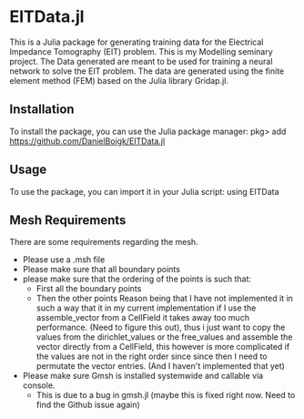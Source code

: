 # EITData.jl
This is a Julia package for generating training data for the Electrical Impedance Tomography (EIT) problem. This is my Modelling seminary project.
The Data generated are meant to be used for training a neural network to solve the EIT problem. The data are generated using the finite element method (FEM) based on the Julia library Gridap.jl.

## Installation
To install the package, you can use the Julia package manager:
pkg> add https://github.com/DanielBoigk/EITData.jl
## Usage
To use the package, you can import it in your Julia script:
using EITData

## Mesh Requirements

There are some requirements regarding the mesh.
- Please use a .msh file
- Please make sure that all boundary points
- please make sure that the ordering of the points is such that:
    - First all the boundary points
    - Then the other points
Reason being that I have not implemented it in such a way that it in my current implementation if I use the assemble_vector from a CellField it takes away too much performance. (Need to figure this out), thus i just want to copy the values from the dirichlet_values or the free_values and assemble the vector directly from a CellField, this however is more complicated if the values are not in the right order since since then I need to permutate the vector entries. (And I haven't implemented that yet)
- Please make sure Gmsh is installed systemwide and callable via console.
    - This is due to a bug in gmsh.jl (maybe this is fixed right now. Need to find the Github issue again)
